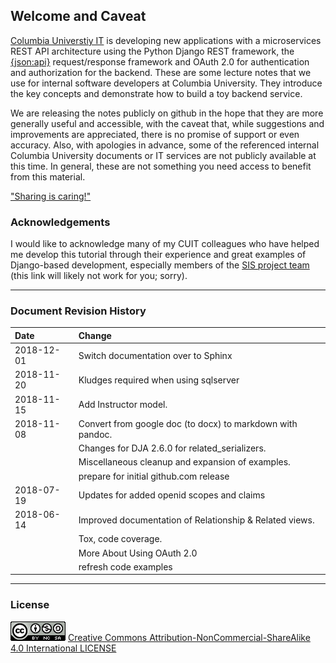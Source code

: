 ## Welcome and Caveat

[Columbia Universtiy IT](https://cuit.columbia.edu) is developing new
applications with a microservices REST API architecture using the
Python Django REST framework, the [{json:api}](https://jsonapi.org)
request/response framework and OAuth 2.0 for authentication and
authorization for the backend. These are some lecture notes that we
use for internal software developers at Columbia University. They
introduce the key concepts and demonstrate how to build a toy backend
service.

We are releasing the notes publicly on github in the hope that they are more generally useful and accessible,
with the caveat that, while suggestions and improvements are appreciated,
there is no promise of support or even accuracy. Also, with apologies in advance, some
of the referenced internal Columbia University documents or IT services are not publicly available
at this time. In general, these are not something you need access to benefit from this material.

["Sharing is caring!"](http://barney.wikia.com/wiki/Sharing_Is_Caring!)

### Acknowledgements

I would like to acknowledge many of my CUIT colleagues who have helped me develop this tutorial
through their experience and great examples of Django-based development, especially members
of the
[SIS project team](https://confluence.columbia.edu/confluence/display/SISPROJ/SIS+Project+Home)
(this link will likely not work for you; sorry).

---

### Document Revision History

| **Date**   | **Change**                                              |
| :--------- | :------------------------------------------------------ |
| 2018-12-01 | Switch documentation over to Sphinx                     |
| 2018-11-20 | Kludges required when using sqlserver                   |
| 2018-11-15 | Add Instructor model.                                   |
| 2018-11-08 | Convert from google doc (to docx) to markdown with pandoc.|
|            | Changes for DJA 2.6.0 for related_serializers.          |
|            | Miscellaneous cleanup and expansion of examples.        | 
|            | prepare for initial github.com release                  |
| 2018-07-19 | Updates for added openid scopes and claims              |
| 2018-06-14 | Improved documentation of Relationship & Related views. |
|            | Tox, code coverage.                                     |
|            | More About Using OAuth 2.0                              |
|            | refresh code examples                                   |

---
### License

![CC BY-NC-SA 4.0](./media/CCbyncsa4.0.png "CC BY-NC-SA 4.0") [Creative Commons Attribution-NonCommercial-ShareAlike 4.0 International LICENSE](https://creativecommons.org/licenses/by-nc-sa/4.0/)


